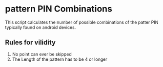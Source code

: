 # pattern PIN Combinations

This script calculates the number of possible combinations of the patter PIN typically found on android devices.

## Rules for vilidity

1. No point can ever be skipped
2. The Length of the pattern has to be 4 or longer
